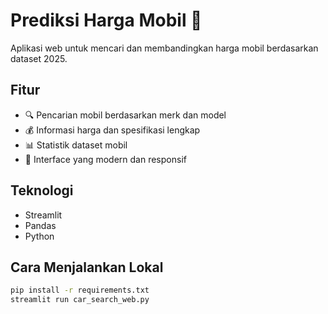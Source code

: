 # Prediksi Harga Mobil 🚗

Aplikasi web untuk mencari dan membandingkan harga mobil berdasarkan dataset 2025.

## Fitur
- 🔍 Pencarian mobil berdasarkan merk dan model
- 💰 Informasi harga dan spesifikasi lengkap
- 📊 Statistik dataset mobil
- 🎨 Interface yang modern dan responsif

## Teknologi
- Streamlit
- Pandas
- Python

## Cara Menjalankan Lokal
```bash
pip install -r requirements.txt
streamlit run car_search_web.py